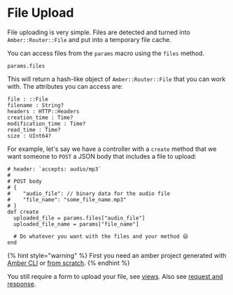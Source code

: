 # File Upload

File uploading is very simple. Files are detected and turned into `Amber::Router::File` and put into a temporary file cache.

You can access files from the `params` macro using the `files` method.

```crystal
params.files
```

This will return a hash-like object of `Amber::Router::File` that you can work with. The attributes you can access are:

```crystal
file : ::File
filename : String?
headers : HTTP::Headers
creation_time : Time?
modification_time : Time?
read_time : Time?
size : UInt64?
```

For example, let's say we have a controller with a `create` method that we want someone to `POST` a JSON body that includes a file to upload:

```crystal
# header: `accepts: audio/mp3`
#
# POST body
# {
#    "audio_file": // binary data for the audio file
#    "file_name": "some_file_name.mp3"
# }
def create
  uploaded_file = params.files["audio_file"]
  uploaded_file_name = params["file_name"]
  
  # Do whatever you want with the files and your method 😄
end
```

{% hint style="warning" %}
First you need an amber project generated with [Amber CLI](../guides/create-new-app.md) or [from scratch](from-scratch.md).
{% endhint %}

You still require a form to upload your file, see [views](../guides/views/). Also see [request and response](../guides/controllers/request-and-response-objects.md).
